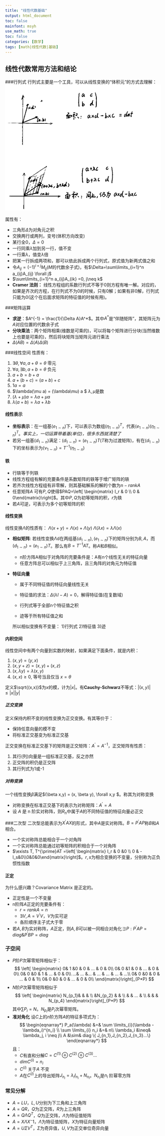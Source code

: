```yaml
---
title: "线性代数基础"
output: html_document
toc: false
mainfont: msyh
use_math: true
toc: false
categories: [数学]
tags: [math|线性代数|基础]
---
```

<meta http-equiv='Content-Type' content='text/html; charset=utf-8' />


## 线性代数常用方法和结论
###行列式
行列式主要是一个工具，可以从线性变换的“体积元”的方式去理解：
![](./img/1662201488.png)

属性有：
* 三角形$\Delta$为对角元之积
* 交换两行或两列，变号(体积方向改变)
* 某行全0，$\Delta=0$
* 一行同乘$\lambda$加到另一行，值不变
* 一行乘$\lambda$，值变$\lambda$倍
* 把某一行拆成两项和，那可以依此拆成两个行列式，原式值为新两式值之和
* 令$A_{ij}=(-1)^{i+j}M_{ij}$($M$的代数余子式)，有$\Delta=\sum\limits_{i=1}^n a_{ij}A_{ij} \forall j$
* $\sum\limits_{i=1}^n a_{ij}A_{ik} =0, j\neq k$
* **Cramer 法则：** 线性方程组的系数行列式不等于0则方程有唯一解。对应的，如果是齐次的方程，在行列式不为0的时候，只有0解；如果有非0解，行列式只能为0(这个在后面求矩阵的特征值的时候有用)。

###矩阵运算
* **求逆**：$A^{-1} = \frac{1}{\Delta A}A^*$。其中$A^*$是“伴随矩阵”，其矩阵元为$A$对应位置的代数余子式
* **分块乘法**：两个矩阵相乘(维数是可乘的)，可以将每个矩阵进行分块(当然维数上也要是可乘的)，然后将块矩阵当矩阵元进行乘法
* $\Delta(AB) = \Delta(A)\Delta(B)$

###线性空间
性质有：
1. $\exists \theta, \forall a, a+\theta = \theta$ 零元
2. $\forall a, \exists b, a+b=\theta$ 负元
3. $a+b = b+a$
4. $a+(b+c) = (a+b)+c$
5. $1a = a$
6. $\lambda(\mu a) = (\lambda\mu) a $ $\lambda, \mu$是数
7. $(\lambda + \mu)a = \lambda a + \mu a$
8. $\lambda(a+b) = \lambda a + \lambda b$

#### 线性表示
* **坐标表示**：在一组基$(e_{1\sim n})$下，可以表示为数组$(\eta_{1\sim n})^T$，代表$(e_{1\sim n})(\eta_{1\sim n})^T$。*事实上，一切运算带着基(单位)，很多东西就清楚了*
* 若另一组基$(d_{1\sim n})$满足：$(d_{1\sim n}) = (e_{1\sim n})T$($T$称为过渡矩阵)，有在$(d_{1\sim n})$下的坐标表示为$(\nu_{1\sim n})=T^{-1}(\eta_{1 \sim n})$

#### 轶
* 行轶等于列轶
* 线性方程组有解的充要条件是系数矩阵的轶等于增广矩阵的轶
* 若齐次线性方程组有非零解，则其基础解系的解的个数为$n-rank A$
* 任意矩阵$A$ 可有$P,Q$使得$PAQ=\left[ \begin{matrix} I_r & 0 \\ 0 & 0\end{matrix}\right]$。其中$P,Q$为初等矩阵的积，$r$为轶
* 若$A$可逆，可表示为多个初等矩阵的积


#### 线性变换

线性变换$\Lambda$的性质有：
$\Lambda (x+y) = \Lambda(x)+\Lambda(y)$
$\Lambda(\lambda x) = \lambda\Lambda(x)$

* **相似矩阵**: 若线性变换$\Lambda$d在两组基$(d_{1\sim n}) ,(e_{1\sim n})$下的矩阵分别为$B,A$，而$(d_{1\sim n}) = (e_{1\sim n})T$。那么有$B=T^{-1}AT$。称$A$和$B$相似。
	* n阶方阵A相似于对角阵的充要条件是：A有n个线性无关的特征向量
	* 任意方阵总可以相似于上三角阵，且三角阵的对角元为特征值
	
* **特征向量**
	* 属于不同特征值的特征向量线性无关
	* 特征值的求法：$\Delta(\lambda I - A)=0$，解得特征值(在复数域)

	* 行列式等于全部n个特征值之积
	* 迹等于所有特征值之和
	
	所以相似变换有不变量：
	1)行列式
	2)特征值
	3)迹


#### 内积空间
线性空间中有两个向量到实数的映射，如果满足下面条件，就是内积：
1. $(x,y)=(y,x)$
2. $(x, y+z) = (x,y) + (x,z)$
3. $(x, \lambda y) = \lambda (x,y)$
4. $(x,x) \ge 0$, 等号当且仅当 $x = \theta$

定义$\sqrt{(x,x)}$为$x$的模，计为$|x|$。有**Cauchy-Schwarz**不等式：$|(x,y)|\le |x|  |y|$

##### 正交变换
定义保持内积不变的线性变换为正交变换。有其等价于：
* 保持任意向量的模不变
* 将标准正交基变为标准正交基

正交变换在标准正交基下的矩阵是正交矩阵：$A^{\prime}=A^{-1}$，正交矩阵有性质：
1. 其行(列)向量是一组标准正交基，反之亦然
2. 正交阵的积仍是正交阵
3. 其行列式为1或-1

##### 对称变换
一个线性变换$\beta$满足$(\beta x,y) = (x, \beta y), \forall x,y $。称其为对称变换
* 对称变换在标准正交基下的表示为对称矩阵：$A^{\prime}=A$
* 设 $A$ 是 n 阶实对称阵，则$R_n$中属于$A$的不同特征值的特征向量必正交

###二次型
二次型总能表示为$X^{\prime}AX$的形式，其中$A$是实对称阵。$B=P^{\prime}AP$称$B$和$A$相合。
* 一个实对称阵总能相合于一个对角阵
* 一个实对称阵总能通过初等矩阵的积相合于一个对角阵
* $\exists T,  T^{\prime}AT =\left[ \begin{matrix} I_r & 0 &0 \\ 0 & -I_s&0\\0&0&0\end{matrix}\right]$。$r,s$为相合变换的不变量，分别称为正负惯性指数
#### 正定
为什么感兴趣？Covariance Matrix 是正定的。
* 正定性是一个不变量
* n阶阵$A$正定的充要条件有：
	* $r = rank A = n$
	* $\exists V, A=V^{\prime}V，V$为实可逆
	* 各阶顺序主子式大于零
* 若$A,B$为实对称阵，$A$正定，则$A,B$可以被一同相合对角化$\exists P: P^{\prime}AP=diag \& P^{\prime}BP=diag$

### 子空间
* $P$阶$P$次幂零矩阵相似于：
	$$
	\left[ \begin{matrix} 
	0& 1 &0 & 0 & ... & 0 & 0\\
	0& 0 &1 & 0 & ... & 0 & 0\\
	0& 0 &0 & 1 & ... & 0 & 0\\
	...& ... &... & ... & ... & ... & ...\\	
	0& 0 &0 & 0 & ... & 0 & 1\\
	0& 0 &0 & 0 & ... & 0 & 0\\
	\end{matrix}\right]_{P*P}
	$$
* 	$N$阶$P$次幂零矩阵相似于
	$$
	\left[ \begin{matrix} 
	N_{p_1}& & & \\
	 &N_{p_2} & & \\
	 & & ... & \\
	 & & & N_{p_4}
	\end{matrix}\right]_{P*P}
	$$
	其中$\sum P_i = N$。$N_{p_i}$是$P_i$次幂零矩阵。
* **准对角化** 设$C$上的$n$阶方阵$A$的特征多项式为：
	$$
	\begin{eqnarray*}
	P_a(\lambda) &=& \sum \limits_{i}(\lambda - \lambda_i)^{n_i} \\
	\sum \limits_{i} n_i &=& n\\
	\lambda_i &\neq& \lambda_j, i \neq j\\
	A &\sim& diag \{ J_{n_1},J_{n_2},J_{n_3}...\}
	\end{eqnarray*}
	$$
	且：
	* $C$有直和分解$C= C^{(1)} \oplus C^{(2)} \oplus C^{(3)}...$
	* $dimC^{(i)} = n_i$
	* $C^{(i)}$ 关于$A$ 不变
	* $A$在$C^{(i)}$上的导出矩阵$J_{n_i} = \lambda_iI_{n_i}+N_{n_i}$。$N_{n_i}$是$n_i$ 阶幂零方阵

### 常见分解
* $A=LU$，$L,U$分别为下三角和上三角阵
* $A=QR$，$Q$为正交阵，$R$为上三角阵
* $A=Q\Lambda Q^T$，$Q$为正交阵，$\Lambda$为特征值矩阵
* $A=X\Lambda X^-1$，$\Lambda$为特征值矩阵，$X$为特征向量矩阵
* $A=U\Sigma V^T$，$\Sigma$为奇异值，$U,V$为正交单位奇异向量
